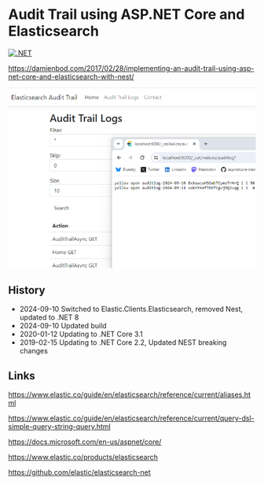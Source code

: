 
# Audit Trail using ASP.NET Core and Elasticsearch 

[![.NET](https://github.com/damienbod/AspNetCoreElasticsearchAuditTrail/actions/workflows/dotnet.yml/badge.svg)](https://github.com/damienbod/AspNetCoreElasticsearchAuditTrail/actions/workflows/dotnet.yml)

https://damienbod.com/2017/02/28/implementing-an-audit-trail-using-asp-net-core-and-elasticsearch-with-nest/

![Overview](https://github.com/damienbod/AspNetCoreElasticsearchAuditTrail/blob/main/images/elastic_auditlog_01.png)

## History

- 2024-09-10 Switched to Elastic.Clients.Elasticsearch, removed Nest, updated to .NET 8
- 2024-09-10 Updated build
- 2020-01-12 Updating to .NET Core 3.1
- 2019-02-15 Updating to .NET Core 2.2, Updated NEST breaking changes

## Links

https://www.elastic.co/guide/en/elasticsearch/reference/current/aliases.html

https://www.elastic.co/guide/en/elasticsearch/reference/current/query-dsl-simple-query-string-query.html

https://docs.microsoft.com/en-us/aspnet/core/

https://www.elastic.co/products/elasticsearch

https://github.com/elastic/elasticsearch-net